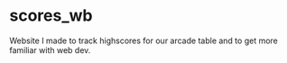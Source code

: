 # scores_wb
Website I made to track highscores for our arcade table and to get more familiar with web dev.
